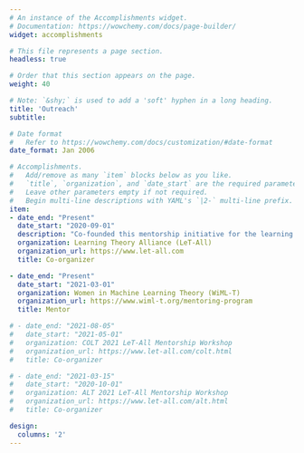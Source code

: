 ```yaml
---
# An instance of the Accomplishments widget.
# Documentation: https://wowchemy.com/docs/page-builder/
widget: accomplishments

# This file represents a page section.
headless: true

# Order that this section appears on the page.
weight: 40

# Note: `&shy;` is used to add a 'soft' hyphen in a long heading.
title: 'Outreach'
subtitle:

# Date format
#   Refer to https://wowchemy.com/docs/customization/#date-format
date_format: Jan 2006

# Accomplishments.
#   Add/remove as many `item` blocks below as you like.
#   `title`, `organization`, and `date_start` are the required parameters.
#   Leave other parameters empty if not required.
#   Begin multi-line descriptions with YAML's `|2-` multi-line prefix.
item:
- date_end: "Present"
  date_start: "2020-09-01"
  description: "Co-founded this mentorship initiative for the learning theory community. Co-organized mentorship workshops at ALT 2021 and COLT 2021."
  organization: Learning Theory Alliance (LeT-All)
  organization_url: https://www.let-all.com
  title: Co-organizer

- date_end: "Present"
  date_start: "2021-03-01"
  organization: Women in Machine Learning Theory (WiML-T)
  organization_url: https://www.wiml-t.org/mentoring-program
  title: Mentor

# - date_end: "2021-08-05"
#   date_start: "2021-05-01"
#   organization: COLT 2021 LeT-All Mentorship Workshop
#   organization_url: https://www.let-all.com/colt.html
#   title: Co-organizer

# - date_end: "2021-03-15"
#   date_start: "2020-10-01"
#   organization: ALT 2021 LeT-All Mentorship Workshop
#   organization_url: https://www.let-all.com/alt.html
#   title: Co-organizer

design:
  columns: '2' 
---
```

